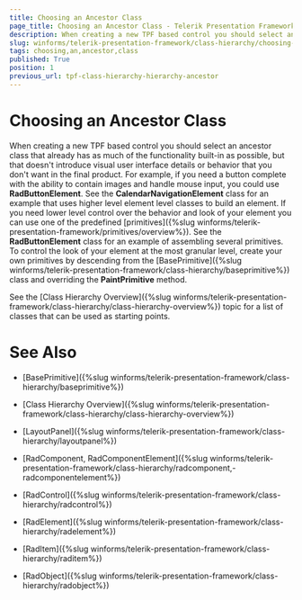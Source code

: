 ```yaml
---
title: Choosing an Ancestor Class
page_title: Choosing an Ancestor Class - Telerik Presentation Framework
description: When creating a new TPF based control you should select an ancestor class that already has as much of the functionality built-in as possible.
slug: winforms/telerik-presentation-framework/class-hierarchy/choosing-an-ancestor-class
tags: choosing,an,ancestor,class
published: True
position: 1
previous_url: tpf-class-hierarchy-hierarchy-ancestor
---
```


# Choosing an Ancestor Class


When creating a new TPF based control you should select an ancestor class that already has as much of the functionality built-in as possible, but that doesn't introduce visual user interface details or behavior that you don't want in the final product. For example, if you need a button complete with the ability to contain images and handle mouse input, you could use __RadButtonElement__. See the __CalendarNavigationElement__ class for an example that uses higher level element level classes to build an element. If you need lower level control over the behavior and look of your element you can use one of the predefined [primitives]({%slug winforms/telerik-presentation-framework/primitives/overview%}). See the __RadButtonElement__ class for an example of assembling several primitives. To control the look of your element at the most granular level, create your own primitives by descending from the [BasePrimitive]({%slug winforms/telerik-presentation-framework/class-hierarchy/baseprimitive%}) class and overriding the __PaintPrimitive__ method.

See the [Class Hierarchy Overview]({%slug winforms/telerik-presentation-framework/class-hierarchy/class-hierarchy-overview%}) topic for a list of classes that can be used as starting points. 

# See Also
* [BasePrimitive]({%slug winforms/telerik-presentation-framework/class-hierarchy/baseprimitive%})

* [Class Hierarchy Overview]({%slug winforms/telerik-presentation-framework/class-hierarchy/class-hierarchy-overview%})

* [LayoutPanel]({%slug winforms/telerik-presentation-framework/class-hierarchy/layoutpanel%})

* [RadComponent, RadComponentElement]({%slug winforms/telerik-presentation-framework/class-hierarchy/radcomponent,-radcomponentelement%})

* [RadControl]({%slug winforms/telerik-presentation-framework/class-hierarchy/radcontrol%})

* [RadElement]({%slug winforms/telerik-presentation-framework/class-hierarchy/radelement%})

* [RadItem]({%slug winforms/telerik-presentation-framework/class-hierarchy/raditem%})

* [RadObject]({%slug winforms/telerik-presentation-framework/class-hierarchy/radobject%})

